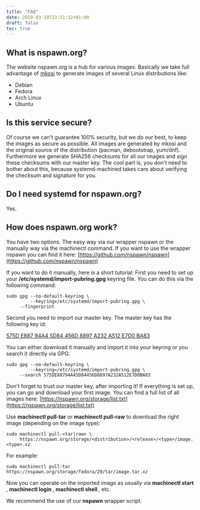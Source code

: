 ```yaml
---
title: "FAQ"
date: 2019-03-10T23:51:12+01:00
draft: false
toc: true
---
```


## What is nspawn.org?

The website nspawn.org is a hub for various images. Basically we take full advantage of [mkosi](https://github.com/systemd/mkosi) to generate images of several Linux distributions like:

* Debian
* Fedora
* Arch Linux
* Ubuntu

## Is this service secure?

Of course we can't guarantee 100% security, but we do our best, to keep the images as secure as possible. All images are generated by mkosi and the original source of the distribution (pacman, debootstrap, yum/dnf). Furthermore we generate SHA256 checksums for all our images and sign these checksums with our master key. The cool part is, you don't need to bother about this, because systemd-machined takes care about verifying the checksum and signature for you.

## Do I need systemd for nspawn.org?

Yes.

## How does nspawn.org work?

You have two options. The easy way via our wrapper nspawn or the manually way via the machinectl command.
If you want to use the wrapper nspawn you can find it here: [https://github.com/nspawn/nspawn](https://github.com/nspawn/nspawn)

If you want to do it manually, here is a short tutorial:
First you need to set up your **/etc/systemd/import-pubring.gpg** keyring file. You can do this via the following command:

```
sudo gpg --no-default-keyring \
         --keyring=/etc/systemd/import-pubring.gpg \
	 --fingerprint
```

Second you need to import our master key. The master key has the following key id:

[575D E887 94A4 5D84 456D  8897 A232 A512 E7D0 BA83](https://nspawn.org/storage/masterkey.pgp)

You can either download it manually and import it into your keyring or you search it directly via GPG:

```
sudo gpg --no-default-keyring \
         --keyring=/etc/systemd/import-pubring.gpg \
	 --search 575DE88794A45D84456D8897A232A512E7D0BA83
```

Don't forget to trust our master key, after importing it! If everything is set up, you can go and download your first image.
You can find a full list of all images here: [https://nspawn.org/storage/list.txt](https://nspawn.org/storage/list.txt)

Use **machinectl pull-tar** or **machinectl pull-raw** to download the right image (depending on the image type):

```
sudo machinectl pull-<tar|raw> \
     https://nspawn.org/storage/<distribution>/<release>/<type>/image.<type>.xz
```

For example:

```
sudo machinectl pull-tar https://nspawn.org/storage/fedora/29/tar/image.tar.xz
```

Now you can operate on the imported image as usually via **machinectl start <image name>**, **machinectl login <image-name>**, **machinectl shell <image-name>**, etc.

We recommend the use of our **nspawn** wrapper script.
